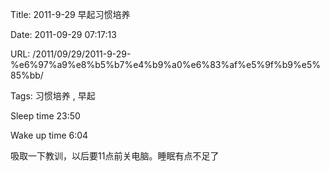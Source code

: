 Title: 2011-9-29 早起习惯培养

Date: 2011-09-29 07:17:13

URL: /2011/09/29/2011-9-29-%e6%97%a9%e8%b5%b7%e4%b9%a0%e6%83%af%e5%9f%b9%e5%85%bb/

Tags: 习惯培养 , 早起

Sleep time 23:50

Wake up time 6:04

吸取一下教训，以后要11点前关电脑。睡眠有点不足了